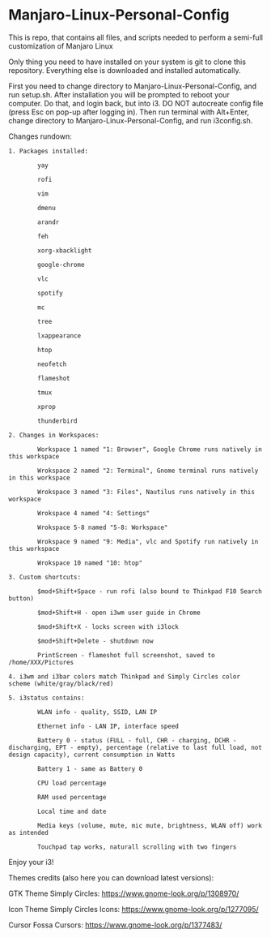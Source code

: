 # Manjaro-Linux-Personal-Config
This is repo, that contains all files, and scripts needed to perform a semi-full customization of Manjaro Linux

Only thing you need to have installed on your system is git to clone this repository. Everything else is downloaded and installed automatically.

First you need to change directory to Manjaro-Linux-Personal-Config, and run setup.sh.
After installation you will be prompted to reboot your computer. Do that, and login back, but into i3.
DO NOT autocreate config file (press Esc on pop-up after logging in).
Then run terminal with Alt+Enter, change directory to Manjaro-Linux-Personal-Config, and run i3config.sh.

Changes rundown:

	1. Packages installed:

			yay

			rofi

			vim

			dmenu

			arandr
	
			feh
	
			xorg-xbacklight

			google-chrome

			vlc

			spotify

			mc

			tree

			lxappearance

			htop

			neofetch

			flameshot

			tmux
		
			xprop
			
			thunderbird

	2. Changes in Workspaces:

			Workspace 1 named "1: Browser", Google Chrome runs natively in this workspace

			Wrokspace 2 named "2: Terminal", Gnome terminal runs natively in this workspace

			Wrokspace 3 named "3: Files", Nautilus runs natively in this workspace

			Wrokspace 4 named "4: Settings"

			Wrokspace 5-8 named "5-8: Workspace"

			Wrokspace 9 named "9: Media", vlc and Spotify run natively in this workspace

			Wrokspace 10 named "10: htop"

	3. Custom shortcuts:

			$mod+Shift+Space - run rofi (also bound to Thinkpad F10 Search button)

			$mod+Shift+H - open i3wm user guide in Chrome

			$mod+Shift+X - locks screen with i3lock
	
			$mod+Shift+Delete - shutdown now

			PrintScreen - flameshot full screenshot, saved to /home/XXX/Pictures

	4. i3wm and i3bar colors match Thinkpad and Simply Circles color scheme (white/gray/black/red)

	5. i3status contains:

			WLAN info - quality, SSID, LAN IP

			Ethernet info - LAN IP, interface speed

			Battery 0 - status (FULL - full, CHR - charging, DCHR - discharging, EPT - empty), percentage (relative to last full load, not design capacity), current consumption in Watts

			Battery 1 - same as Battery 0

			CPU load percentage

			RAM used percentage

			Local time and date

			Media keys (volume, mute, mic mute, brightness, WLAN off) work as intended

			Touchpad tap works, naturall scrolling with two fingers
			
			

Enjoy your i3!

Themes credits (also here you can download latest versions):

GTK Theme Simply Circles: https://www.gnome-look.org/p/1308970/

Icon Theme Simply Circles Icons: https://www.gnome-look.org/p/1277095/

Cursor Fossa Cursors: https://www.gnome-look.org/p/1377483/
